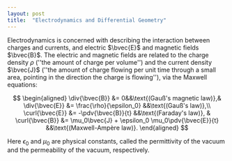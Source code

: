 ```yaml
---
layout: post
title:  "Electrodynamics and Differential Geometry"
---
```


Electrodynamics is concerned with describing the interaction between charges and currents, and electric $\bvec{E}$ and magnetic fields $\bvec{B}$. The electric and magnetic fields are related to the charge density $\rho$ (''the amount of charge per volume'') and the current density $\bvec{J}$ (''the amount of charge flowing per unit time through a small area, pointing in the direction the charge is flowing''), via the Maxwell equations:

$$
\begin{aligned}
    \div{\bvec{B}} &= 0&&\text{(Gauß's magnetic law)},& \div{\bvec{E}} &= \frac{\rho}{\epsilon_0} &&\text{(Gauß's law)},\\
    \curl{\bvec{E}} &= -\pdv{\bvec{B}}{t} &&\text{(Faraday's law)}, & \curl{\bvec{B}} &= \mu_0\bvec{J} + \epsilon_0 \mu_0\pdv{\bvec{E}}{t} &&\text{(Maxwell-Ampère law)}.
\end{aligned}
$$

Here $\epsilon_0$ and $\mu_0$ are physical constants, called the permittivity of the vacuum and the permeability of the vacuum, respectively.